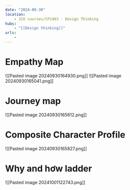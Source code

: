 ```yaml
---
date: "2024-09-30"
location: 
    - JCU courses/CP1403 - Design Thinking
hubs: 
    - "[[Design thinking]]"
urls:
    - 
---
```

# Empathy Map
![[Pasted image 20240930164930.png]]
![[Pasted image 20240930165041.png]]
# Journey map
![[Pasted image 20240930165612.png]]
# Composite Character Profile
![[Pasted image 20240930165827.png]]

# Why and hơw ladder
![[Pasted image 20241001122743.png]]
